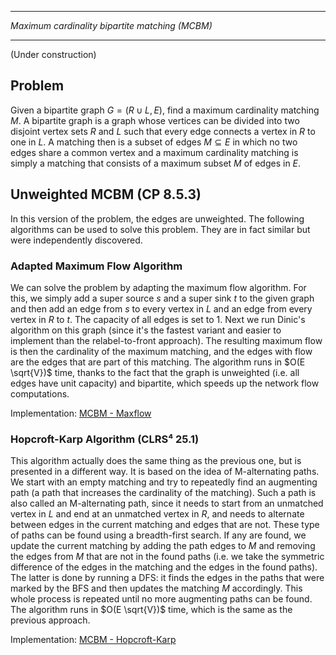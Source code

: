 _______________________________________________
*Maximum cardinality bipartite matching (MCBM)*
_______________________________________________

(Under construction)

## Problem

Given a bipartite graph $G = (R \cup L, E)$, find a maximum cardinality matching $M$. A bipartite graph is a graph whose vertices can be divided into two disjoint vertex sets $R$ and $L$ such that every edge connects a vertex in $R$ to one in $L$. A matching then is a subset of edges $M \subseteq E$ in which no two edges share a common vertex and a maximum cardinality matching is simply a matching that consists of a maximum subset $M$ of edges in $E$.

## Unweighted MCBM (CP 8.5.3)

In this version of the problem, the edges are unweighted. The following algorithms can be used to solve this problem. They are in fact similar but were independently discovered.

### Adapted Maximum Flow Algorithm

We can solve the problem by adapting the maximum flow algorithm. For this, we simply add a super source $s$ and a super sink $t$ to the given graph and then add an edge from $s$ to every vertex in $L$ and an edge from every vertex in $R$ to $t$. The capacity of all edges is set to 1. Next we run Dinic's algorithm on this graph (since it's the fastest variant and easier to implement than the relabel-to-front approach). The resulting maximum flow is then the cardinality of the maximum matching, and the edges with flow are the edges that are part of this matching. The algorithm runs in $O(E \sqrt{V})$ time, thanks to the fact that the graph is unweighted (i.e. all edges have unit capacity) and bipartite, which speeds up the network flow computations.

Implementation: [MCBM - Maxflow](https://github.com/pl3onasm/AADS/blob/main/algorithms/graphs/MCBM-unweighted/mcbm-1.c)

### Hopcroft-Karp Algorithm (CLRS⁴ 25.1)

This algorithm actually does the same thing as the previous one, but is presented in a different way. It is based on the idea of M-alternating paths. We start with an empty matching and try to repeatedly find an augmenting path (a path that increases the cardinality of the matching).
Such a path is also called an M-alternating path, since it needs to start from an unmatched vertex in $L$ and end at an unmatched vertex in $R$, and needs to alternate between edges in the current matching and edges that are not. These type of paths can be found using a breadth-first search. If any are found, we update the current matching by adding the path edges to $M$ and removing the edges from $M$ that are not in the found paths (i.e. we take the symmetric difference of the edges in the matching and the edges in the found paths). The latter is done by running a DFS: it finds the edges in the paths that were marked by the BFS and then updates the matching $M$ accordingly. This whole process is repeated until no more augmenting paths can be found. The algorithm runs in $O(E \sqrt{V})$ time, which is the same as the previous approach.

Implementation: [MCBM - Hopcroft-Karp](https://github.com/pl3onasm/AADS/blob/main/algorithms/graphs/MCBM-unweighted/mcbm-2.c)
